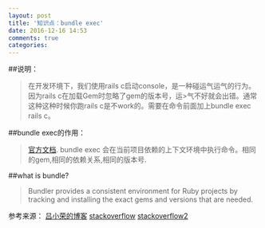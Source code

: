```yaml
---
layout: post
title: '知识点：bundle exec'
date: 2016-12-16 14:53
comments: true
categories: 
---
```

##说明：
>在开发环境下，我们使用rails c启动console，是一种碰运气运气的行为。因为rails c在加载Gem时忽略了gem的版本号，运>气不好就会出错。通常这种这种时候你跑rails c是不work的。需要在命令前面加上bundle exec rails c。

##bundle exec的作用：
>[官方文档](http://bundler.io/v1.3/man/bundle-exec.1.html). 
bundle exec 会在当前项目依赖的上下文环境中执行命令。相同的gem,相同的依赖关系,相同的版本号.

##what is bundle?
>Bundler provides a consistent environment for Ruby projects by tracking and installing the exact gems and versions that are needed.

参考来源：
   [吕小荣的博客](http://mednoter.com/bundle-exec.html)
   [stackoverflow](http://stackoverflow.com/questions/6588674/what-does-bundle-exec-rake-mean)
   [stackoverflow2](http://stackoverflow.com/questions/23846493/what-is-the-difference-between-rails-s-and-bundle-exec-rails-s)